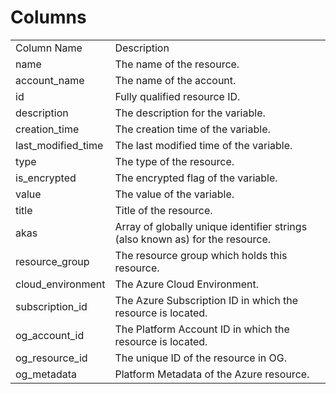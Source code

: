 # Columns  

<table>
	<tr><td>Column Name</td><td>Description</td></tr>
	<tr><td>name</td><td>The name of the resource.</td></tr>
	<tr><td>account_name</td><td>The name of the account.</td></tr>
	<tr><td>id</td><td>Fully qualified resource ID.</td></tr>
	<tr><td>description</td><td>The description for the variable.</td></tr>
	<tr><td>creation_time</td><td>The creation time of the variable.</td></tr>
	<tr><td>last_modified_time</td><td>The last modified time of the variable.</td></tr>
	<tr><td>type</td><td>The type of the resource.</td></tr>
	<tr><td>is_encrypted</td><td>The encrypted flag of the variable.</td></tr>
	<tr><td>value</td><td>The value of the variable.</td></tr>
	<tr><td>title</td><td>Title of the resource.</td></tr>
	<tr><td>akas</td><td>Array of globally unique identifier strings (also known as) for the resource.</td></tr>
	<tr><td>resource_group</td><td>The resource group which holds this resource.</td></tr>
	<tr><td>cloud_environment</td><td>The Azure Cloud Environment.</td></tr>
	<tr><td>subscription_id</td><td>The Azure Subscription ID in which the resource is located.</td></tr>
	<tr><td>og_account_id</td><td>The Platform Account ID in which the resource is located.</td></tr>
	<tr><td>og_resource_id</td><td>The unique ID of the resource in OG.</td></tr>
	<tr><td>og_metadata</td><td>Platform Metadata of the Azure resource.</td></tr>
</table>